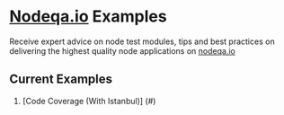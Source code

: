 # [Nodeqa.io](http://nodeqa.io/) Examples
Receive expert advice on node test modules, tips and best practices on 
delivering the highest quality node applications on [nodeqa.io](http://nodeqa.io/)

## Current Examples

1. [Code Coverage (With Istanbul)] (#) 